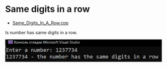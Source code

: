 # Same digits in a row
* [Same_Digits_In_A_Row.cpp](Same_Digits_In_A_Row.cpp)
<p>Is number has same digits in a row.</p>
<img src="/images/Same_Digits_In_A_Row.png">
